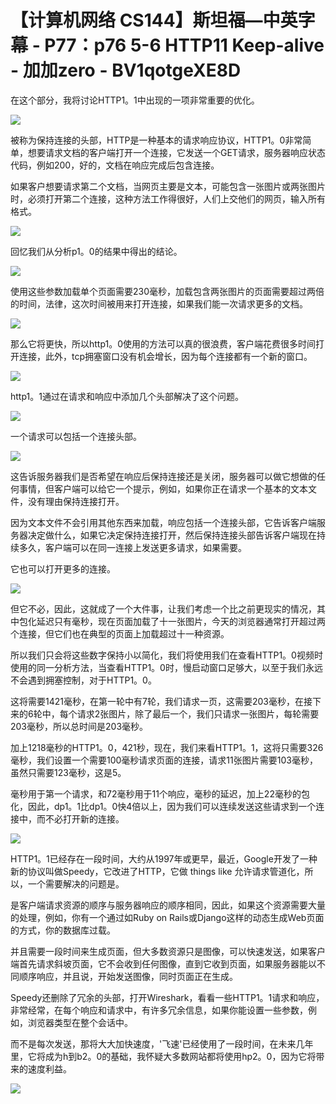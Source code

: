 # 【计算机网络 CS144】斯坦福—中英字幕 - P77：p76 5-6 HTTP11 Keep-alive - 加加zero - BV1qotgeXE8D

在这个部分，我将讨论HTTP1。1中出现的一项非常重要的优化。

![](img/ddbf431ec5d34f5a9af3b10631f505f0_1.png)

被称为保持连接的头部，HTTP是一种基本的请求响应协议，HTTP1。0非常简单，想要请求文档的客户端打开一个连接，它发送一个GET请求，服务器响应状态代码，例如200，好的，文档在响应完成后包含连接。

如果客户想要请求第二个文档，当网页主要是文本，可能包含一张图片或两张图片时，必须打开第二个连接，这种方法工作得很好，人们上交他们的网页，输入所有格式。



![](img/ddbf431ec5d34f5a9af3b10631f505f0_3.png)

回忆我们从分析p1。0的结果中得出的结论。

![](img/ddbf431ec5d34f5a9af3b10631f505f0_5.png)

使用这些参数加载单个页面需要230毫秒，加载包含两张图片的页面需要超过两倍的时间，法律，这次时间被用来打开连接，如果我们能一次请求更多的文档。



![](img/ddbf431ec5d34f5a9af3b10631f505f0_7.png)

那么它将更快，所以http1。0使用的方法可以真的很浪费，客户端花费很多时间打开连接，此外，tcp拥塞窗口没有机会增长，因为每个连接都有一个新的窗口。



![](img/ddbf431ec5d34f5a9af3b10631f505f0_9.png)

http1。1通过在请求和响应中添加几个头部解决了这个问题。

![](img/ddbf431ec5d34f5a9af3b10631f505f0_11.png)

一个请求可以包括一个连接头部。

![](img/ddbf431ec5d34f5a9af3b10631f505f0_13.png)

这告诉服务器我们是否希望在响应后保持连接还是关闭，服务器可以做它想做的任何事情，但客户端可以给它一个提示，例如，如果你正在请求一个基本的文本文件，没有理由保持连接打开。

因为文本文件不会引用其他东西来加载，响应包括一个连接头部，它告诉客户端服务器决定做什么，如果它决定保持连接打开，然后保持连接头部告诉客户端现在持续多久，客户端可以在同一连接上发送更多请求，如果需要。

它也可以打开更多的连接。

![](img/ddbf431ec5d34f5a9af3b10631f505f0_15.png)

但它不必，因此，这就成了一个大件事，让我们考虑一个比之前更现实的情况，其中包化延迟只有毫秒，现在页面加载了十一张图片，今天的浏览器通常打开超过两个连接，但它们也在典型的页面上加载超过十一种资源。

所以我们只会将这些数字保持小以简化，我们将使用我们在查看HTTP1。0视频时使用的同一分析方法，当查看HTTP1。0时，慢启动窗口足够大，以至于我们永远不会遇到拥塞控制，对于HTTP1。0。

这将需要1421毫秒，在第一轮中有7轮，我们请求一页，这需要203毫秒，在接下来的6轮中，每个请求2张图片，除了最后一个，我们只请求一张图片，每轮需要203毫秒，所以总时间是203毫秒。

加上1218毫秒的HTTP1。0，421秒，现在，我们来看HTTP1。1，这将只需要326毫秒，我们设置一个需要100毫秒请求页面的连接，请求11张图片需要103毫秒，虽然只需要123毫秒，这是5。

毫秒用于第一个请求，和72毫秒用于11个响应，毫秒的延迟，加上22毫秒的包化，因此，dp1。1比dp1。0快4倍以上，因为我们可以连续发送这些请求到一个连接中，而不必打开新的连接。



![](img/ddbf431ec5d34f5a9af3b10631f505f0_17.png)

HTTP1。1已经存在一段时间，大约从1997年或更早，最近，Google开发了一种新的协议叫做Speedy，它改进了HTTP，它做 things like 允许请求管道化，所以，一个需要解决的问题是。

是客户端请求资源的顺序与服务器响应的顺序相同，因此，如果这个资源需要大量的处理，例如，你有一个通过如Ruby on Rails或Django这样的动态生成Web页面的方式，你的数据库过载。

并且需要一段时间来生成页面，但大多数资源只是图像，可以快速发送，如果客户端首先请求斜坡页面，它不会收到任何图像，直到它收到页面，如果服务器能以不同顺序响应，并且说，开始发送图像，同时页面正在生成。

Speedy还删除了冗余的头部，打开Wireshark，看看一些HTTP1。1请求和响应，非常经常，在每个响应和请求中，有许多冗余信息，如果你能设置一些参数，例如，浏览器类型在整个会话中。

而不是每次发送，那将大大加快速度，'飞速'已经使用了一段时间，在未来几年里，它将成为h到b2。0的基础，我怀疑大多数网站都将使用hp2。0，因为它将带来的速度利益。



![](img/ddbf431ec5d34f5a9af3b10631f505f0_19.png)